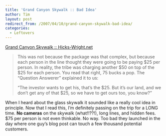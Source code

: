```yaml
---
title: 'Grand Canyon Skywalk :: Bad Idea'
author: Tim
layout: post
redirect_from: /2007/04/10/grand-canyon-skywalk-bad-idea/
categories:
  - Leftovers
---
```

[Grand Canyon Skywalk :: Hicks-Wright.net][1]

> This was not because the package was that complex, but because each person in the line thought they were going to be paying $25 per person. In reality, the tribe was charging another $50 on top of the $25 for each person. You read that right, 75 bucks a pop. The &#8220;Question Answerer&#8221; explained it to us:
>
> &#8220;The investor wants to get his, that&#8217;s the $25. But it&#8217;s our land, and we don&#8217;t get any of that $25, so we have to get ours too, you know?&#8221;

When I heard about the glass skywalk it sounded like a really cool idea in principle. Now that I read this, I&#8217;m definitely passing on the trip for a LONG time. **No cameras** on the skywalk (what!!??!), long lines, and hidden fees. $75 per person is not even thinkable. No way. Too bad they launched in the day where one guy&#8217;s blog post can touch a few thousand potential customers.

 [1]: http://www.hicks-wright.net/blog.php?id=5173
